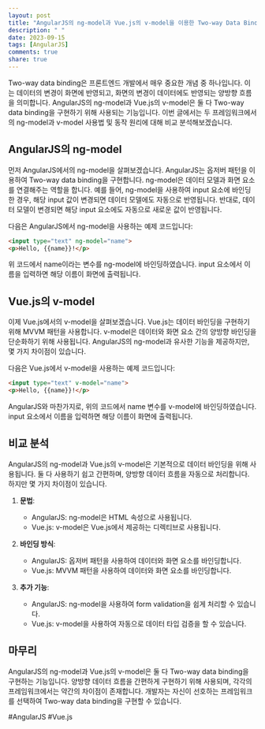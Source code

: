 ```yaml
---
layout: post
title: "AngularJS의 ng-model과 Vue.js의 v-model을 이용한 Two-way Data Binding 비교 분석하기"
description: " "
date: 2023-09-15
tags: [AngularJS]
comments: true
share: true
---
```


Two-way data binding은 프론트엔드 개발에서 매우 중요한 개념 중 하나입니다. 이는 데이터의 변경이 화면에 반영되고, 화면의 변경이 데이터에도 반영되는 양방향 흐름을 의미합니다. AngularJS의 ng-model과 Vue.js의 v-model은 둘 다 Two-way data binding을 구현하기 위해 사용되는 기능입니다. 이번 글에서는 두 프레임워크에서의 ng-model과 v-model 사용법 및 동작 원리에 대해 비교 분석해보겠습니다.

## AngularJS의 ng-model

먼저 AngularJS에서의 ng-model을 살펴보겠습니다. AngularJS는 옵저버 패턴을 이용하여 Two-way data binding을 구현합니다. ng-model은 데이터 모델과 화면 요소를 연결해주는 역할을 합니다. 예를 들어, ng-model을 사용하여 input 요소에 바인딩한 경우, 해당 input 값이 변경되면 데이터 모델에도 자동으로 반영됩니다. 반대로, 데이터 모델이 변경되면 해당 input 요소에도 자동으로 새로운 값이 반영됩니다.

다음은 AngularJS에서 ng-model을 사용하는 예제 코드입니다:

```html
<input type="text" ng-model="name">
<p>Hello, {{name}}!</p>
```

위 코드에서 name이라는 변수를 ng-model에 바인딩하였습니다. input 요소에서 이름을 입력하면 해당 이름이 화면에 출력됩니다.

## Vue.js의 v-model

이제 Vue.js에서의 v-model을 살펴보겠습니다. Vue.js는 데이터 바인딩을 구현하기 위해 MVVM 패턴을 사용합니다. v-model은 데이터와 화면 요소 간의 양방향 바인딩을 단순화하기 위해 사용됩니다. AngularJS의 ng-model과 유사한 기능을 제공하지만, 몇 가지 차이점이 있습니다.

다음은 Vue.js에서 v-model을 사용하는 예제 코드입니다:

```html
<input type="text" v-model="name">
<p>Hello, {{name}}!</p>
```

AngularJS와 마찬가지로, 위의 코드에서 name 변수를 v-model에 바인딩하였습니다. input 요소에서 이름을 입력하면 해당 이름이 화면에 출력됩니다.

## 비교 분석

AngularJS의 ng-model과 Vue.js의 v-model은 기본적으로 데이터 바인딩을 위해 사용됩니다. 둘 다 사용하기 쉽고 간편하며, 양방향 데이터 흐름을 자동으로 처리합니다. 하지만 몇 가지 차이점이 있습니다.

1. **문법**:
   - AngularJS: ng-model은 HTML 속성으로 사용됩니다.
   - Vue.js: v-model은 Vue.js에서 제공하는 디렉티브로 사용됩니다.

2. **바인딩 방식**:
   - AngularJS: 옵저버 패턴을 사용하여 데이터와 화면 요소를 바인딩합니다.
   - Vue.js: MVVM 패턴을 사용하여 데이터와 화면 요소를 바인딩합니다.

3. **추가 기능**:
   - AngularJS: ng-model을 사용하여 form validation을 쉽게 처리할 수 있습니다.
   - Vue.js: v-model을 사용하여 자동으로 데이터 타입 검증을 할 수 있습니다.

## 마무리

AngularJS의 ng-model과 Vue.js의 v-model은 둘 다 Two-way data binding을 구현하는 기능입니다. 양방향 데이터 흐름을 간편하게 구현하기 위해 사용되며, 각각의 프레임워크에서는 약간의 차이점이 존재합니다. 개발자는 자신이 선호하는 프레임워크를 선택하여 Two-way data binding을 구현할 수 있습니다.

#AngularJS #Vue.js
